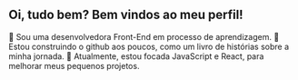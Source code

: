 ## Oi, tudo bem? Bem vindos ao meu perfil! 

:honeybee: Sou uma desenvolvedora Front-End em processo de aprendizagem. 
:honeybee: Estou construindo o github aos poucos, como um livro de histórias sobre a minha jornada.
:honeybee: Atualmente, estou focada JavaScript e React, para melhorar meus pequenos projetos.
